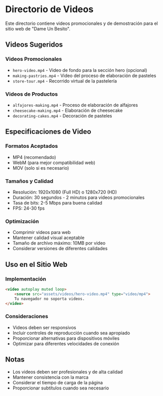 # Directorio de Videos

Este directorio contiene videos promocionales y de demostración para el sitio web de "Dame Un Besito".

## Videos Sugeridos

### Videos Promocionales
- `hero-video.mp4` - Video de fondo para la sección hero (opcional)
- `making-pastries.mp4` - Video del proceso de elaboración de pasteles
- `store-tour.mp4` - Recorrido virtual de la pastelería

### Videos de Productos
- `alfajores-making.mp4` - Proceso de elaboración de alfajores
- `cheesecake-making.mp4` - Elaboración de cheesecake
- `decorating-cakes.mp4` - Decoración de pasteles

## Especificaciones de Video

### Formatos Aceptados
- MP4 (recomendado)
- WebM (para mejor compatibilidad web)
- MOV (solo si es necesario)

### Tamaños y Calidad
- Resolución: 1920x1080 (Full HD) o 1280x720 (HD)
- Duración: 30 segundos - 2 minutos para videos promocionales
- Tasa de bits: 2-5 Mbps para buena calidad
- FPS: 24-30 fps

### Optimización
- Comprimir videos para web
- Mantener calidad visual aceptable
- Tamaño de archivo máximo: 10MB por video
- Considerar versiones de diferentes calidades

## Uso en el Sitio Web

### Implementación
```html
<video autoplay muted loop>
    <source src="assets/videos/hero-video.mp4" type="video/mp4">
    Tu navegador no soporta videos.
</video>
```

### Consideraciones
- Videos deben ser responsivos
- Incluir controles de reproducción cuando sea apropiado
- Proporcionar alternativas para dispositivos móviles
- Optimizar para diferentes velocidades de conexión

## Notas
- Los videos deben ser profesionales y de alta calidad
- Mantener consistencia con la marca
- Considerar el tiempo de carga de la página
- Proporcionar subtítulos cuando sea necesario 